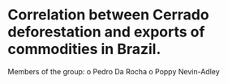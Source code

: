 
# Correlation between Cerrado deforestation and exports of commodities in Brazil.

Members of the group:
o Pedro Da Rocha
o Poppy Nevin-Adley


